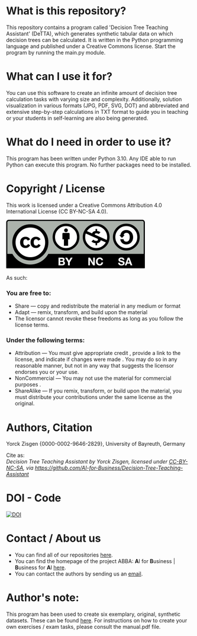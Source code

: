 # What is this repository?
This repository contains a program called 'Decision Tree Teaching Assistant' (DeTTA), which generates synthetic tabular
data on which decision trees can be calculated. It is written in the Python programming language and published under a
Creative Commons license. Start the program by running the main.py module.

# What can I use it for?
You can use this software to create an infinite amount of decision tree calculation tasks with varying size and
complexity. Additionally, solution visualization in various formats (JPG, PDF, SVG, DOT) and abbreviated and extensive
step-by-step calculations in TXT format to guide you in teaching or your students in self-learning are also being
generated.

# What do I need in order to use it?
This program has been written under Python 3.10. Any IDE able to run Python can execute this program. No further
packages need to be installed.

# Copyright / License
This work is licensed under a Creative Commons Attribution 4.0 International License (CC BY-NC-SA 4.0).

![](CC-BY-NC-SA.jpg)
 
As such:

### You are free to:
* Share — copy and redistribute the material in any medium or format
* Adapt — remix, transform, and build upon the material
* The licensor cannot revoke these freedoms as long as you follow the license terms.

### Under the following terms:
* Attribution — You must give appropriate credit , provide a link to the license, and indicate if changes were made . You may do so in any reasonable manner, but not in any way that suggests the licensor endorses you or your use.
* NonCommercial — You may not use the material for commercial purposes .
* ShareAlike — If you remix, transform, or build upon the material, you must distribute your contributions under the same license as the original.


# Authors, Citation
Yorck Zisgen {0000-0002-9646-2829}, University of Bayreuth, Germany

Cite as:\
*Decision Tree Teaching Assistant by Yorck Zisgen, licensed under
[CC-BY-NC-SA](https://creativecommons.org/licenses/by-nc-sa/4.0/legalcode.txt),
via https://github.com/AI-for-Business/Decision-Tree-Teaching-Assistant*

# DOI - Code
[![DOI](https://zenodo.org/badge/571801063.svg)](https://zenodo.org/doi/10.5281/zenodo.10589093)

# Contact / About us
* You can find all of our repositories [here](https://github.com/orgs/AI-for-Business/repositories).
* You can find the homepage of the project ABBA: **A**I for **B**usiness | **B**usiness for **A**I
[here](https://abba-project.de/).
* You can contact the authors by sending us an [email](mailto:abba-services@fim-rc.de).

# Author's note:
This program has been used to create six exemplary, original, synthetic datasets. These can be found
[here](https://github.com/AI-for-Business/6_datasets_for_teaching_decision_tree_calculation).
For instructions on how to create your own exercises / exam tasks, please consult the manual.pdf file.